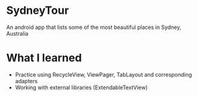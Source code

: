 # SydneyTour
An android app that lists some of the most beautiful places in Sydney, Australia
# What I learned
- Practice using RecycleView, ViewPager,  TabLayout and corresponding adapters
- Working with external libraries (ExtendableTextView)
